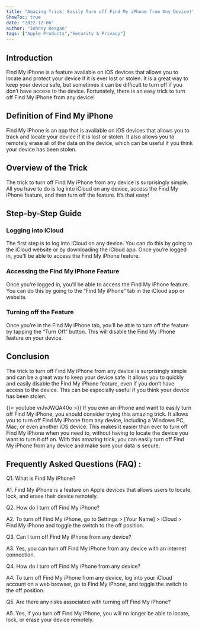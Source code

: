 ```yaml
---
title: "Amazing Trick: Easily Turn off Find My iPhone from Any Device!"
ShowToc: true 
date: "2022-12-06"
author: "Johnny Reagan" 
tags: ["Apple Products","Security & Privacy"]
---
```

## Introduction

Find My iPhone is a feature available on iOS devices that allows you to locate and protect your device if it is ever lost or stolen. It is a great way to keep your device safe, but sometimes it can be difficult to turn off if you don’t have access to the device. Fortunately, there is an easy trick to turn off Find My iPhone from any device!

## Definition of Find My iPhone 

Find My iPhone is an app that is available on iOS devices that allows you to track and locate your device if it is lost or stolen. It also allows you to remotely erase all of the data on the device, which can be useful if you think your device has been stolen.

## Overview of the Trick

The trick to turn off Find My iPhone from any device is surprisingly simple. All you have to do is log into iCloud on any device, access the Find My iPhone feature, and then turn off the feature. It’s that easy!

## Step-by-Step Guide

### Logging into iCloud

The first step is to log into iCloud on any device. You can do this by going to the iCloud website or by downloading the iCloud app. Once you’re logged in, you’ll be able to access the Find My iPhone feature.

### Accessing the Find My iPhone Feature

Once you’re logged in, you’ll be able to access the Find My iPhone feature. You can do this by going to the “Find My iPhone” tab in the iCloud app or website.

### Turning off the Feature

Once you’re in the Find My iPhone tab, you’ll be able to turn off the feature by tapping the “Turn Off” button. This will disable the Find My iPhone feature on your device. 

## Conclusion

The trick to turn off Find My iPhone from any device is surprisingly simple and can be a great way to keep your device safe. It allows you to quickly and easily disable the Find My iPhone feature, even if you don’t have access to the device. This can be especially useful if you think your device has been stolen.

{{< youtube vrJvJWQA40o >}} 
If you own an iPhone and want to easily turn off Find My iPhone, you should consider trying this amazing trick. It allows you to turn off Find My iPhone from any device, including a Windows PC, Mac, or even another iOS device. This makes it easier than ever to turn off Find My iPhone when you need to, without having to locate the device you want to turn it off on. With this amazing trick, you can easily turn off Find My iPhone from any device and make sure your data is secure.

## Frequently Asked Questions (FAQ) :
Q1. What is Find My iPhone?

A1. Find My iPhone is a feature on Apple devices that allows users to locate, lock, and erase their device remotely.

Q2. How do I turn off Find My iPhone?

A2. To turn off Find My iPhone, go to Settings > [Your Name] > iCloud > Find My iPhone and toggle the switch to the off position.

Q3. Can I turn off Find My iPhone from any device?

A3. Yes, you can turn off Find My iPhone from any device with an internet connection.

Q4. How do I turn off Find My iPhone from any device?

A4. To turn off Find My iPhone from any device, log into your iCloud account on a web browser, go to Find My iPhone, and toggle the switch to the off position.

Q5. Are there any risks associated with turning off Find My iPhone?

A5. Yes, if you turn off Find My iPhone, you will no longer be able to locate, lock, or erase your device remotely.


